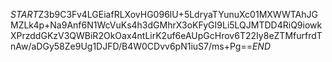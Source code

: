 $START$Z3b9C3Fv4LGEiafRLXovHG096lU+5LdryaTYunuXc01MXWWTAhJGMZLk4p+Na9Anf6N1WcVuKs4h3dGMhrX3oKFyGI9Li5LQJMTDD4RiQ9iowkXPrzddGKzV3QWBiR2OkOax4ntLirK2uf6eAUpGcHrov6T22Iy8eZTMfurfrdTnAw/aDGy58Ze9Ug1DJFD/B4W0CDvv6pN1iuS7/ms+Pg==$END$